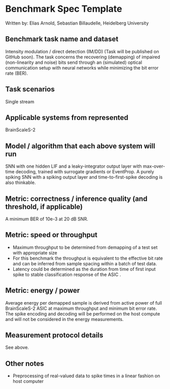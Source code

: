 # Benchmark Spec Template

Written by: Elias Arnold, Sebastian Billaudelle, Heidelberg University

## Benchmark task name and dataset
Intensity modulation / direct detection (IM/DD) (Task will be published on GitHub soon).
The task concerns the recovering (demapping) of impaired (non-linearity and noise) bits send through an (simulated) optical communication setup with neural networks while minimizing the bit error rate (BER).

## Task scenarios
Single stream

## Applicable systems from represented
BrainScaleS-2

## Model / algorithm that each above system will run
SNN with one hidden LIF and a leaky-integrator output layer with max-over-time decoding, trained with surrogate gradients or EventProp.
A purely spiking SNN with a spiking output layer and time-to-first-spike decoding is also thinkable.

## Metric: correctness / inference quality (and threshold, if applicable)
A minimum BER of 10e-3 at 20 dB SNR.

## Metric: speed or throughput
- Maximum throughput to be determined from demapping of a test set with appropriate size
- For this benchmark the throughput is equivalent to the effective bit rate and can be inferred from sample spacing within a batch of test data.
- Latency could be determined as the duration from time of first input spike to stable classification response of the ASIC .

## Metric: energy / power
Average energy per demapped sample is  derived from active power of full BrainScaleS-2 ASIC at maximum throughput and minimum bit error rate.
The spike encoding and decoding will be performed on the host compute and will not be considered in the energy measurements.

## Measurement protocol details
See above.

## Other notes
- Preprocessing of real-valued data to spike times in a linear fashion  on host computer
